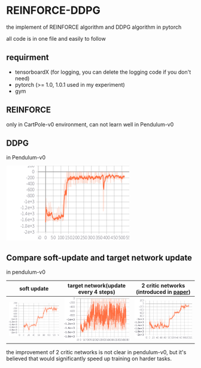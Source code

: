 # REINFORCE-DDPG
the implement of REINFORCE algorithm and DDPG algorithm in pytorch

all code is in one file and easily to follow

## requirment

- tensorboardX (for logging, you can delete the logging code if you don't need)
- pytorch (>= 1.0, 1.0.1 used in my experiment)
- gym

## REINFORCE

only in CartPole-v0 environment, can not learn well in Pendulum-v0

## DDPG

in Pendulum-v0

![result](./episode_reward.png)

## Compare soft-update and target network update
in pendulum-v0

soft update | target network(update every 4 steps) | 2 critic networks (introduced in [paper](https://arxiv.org/abs/1802.09477))
:-:|:-:|:-:
![soft update](./soft-update.png)|![target network](./target-network.png) | ![with 2 critic](./with-2-critic.png)

the improvement of 2 critic networks is not clear in pendulum-v0, but it's believed that would significantly speed up training on harder tasks.

